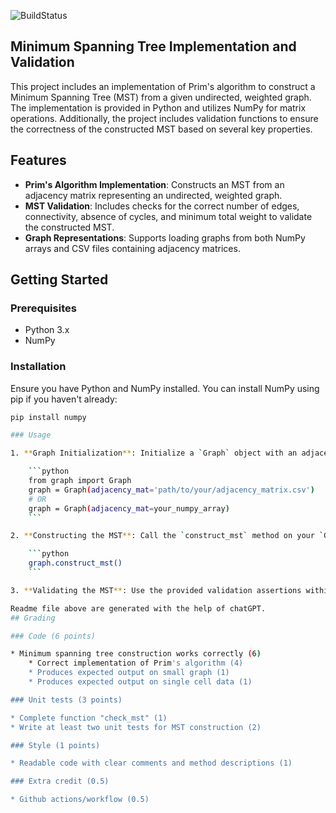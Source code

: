 ![BuildStatus](https://github.com/AmazonRF/HW4-PRIM-MST/actions/workflows/pytest.yml/badge.svg?event=push)

## Minimum Spanning Tree Implementation and Validation

This project includes an implementation of Prim's algorithm to construct a Minimum Spanning Tree (MST) from a given undirected, weighted graph. The implementation is provided in Python and utilizes NumPy for matrix operations. Additionally, the project includes validation functions to ensure the correctness of the constructed MST based on several key properties.

## Features

- **Prim's Algorithm Implementation**: Constructs an MST from an adjacency matrix representing an undirected, weighted graph.
- **MST Validation**: Includes checks for the correct number of edges, connectivity, absence of cycles, and minimum total weight to validate the constructed MST.
- **Graph Representations**: Supports loading graphs from both NumPy arrays and CSV files containing adjacency matrices.

## Getting Started

### Prerequisites

- Python 3.x
- NumPy

### Installation

Ensure you have Python and NumPy installed. You can install NumPy using pip if you haven't already:

```bash
pip install numpy

### Usage

1. **Graph Initialization**: Initialize a `Graph` object with an adjacency matrix or a path to a CSV file containing the adjacency matrix.

    ```python
    from graph import Graph
    graph = Graph(adjacency_mat='path/to/your/adjacency_matrix.csv')
    # OR
    graph = Graph(adjacency_mat=your_numpy_array)
    ```

2. **Constructing the MST**: Call the `construct_mst` method on your `Graph` object to construct the MST.

    ```python
    graph.construct_mst()
    ```

3. **Validating the MST**: Use the provided validation assertions within the `verify_mst_properties` function to ensure the correctness of the constructed MST. Implement the necessary functions for connectivity and weight checks as required.

Readme file above are generated with the help of chatGPT.
## Grading

### Code (6 points)

* Minimum spanning tree construction works correctly (6)
    * Correct implementation of Prim's algorithm (4)
    * Produces expected output on small graph (1) 
    * Produces expected output on single cell data (1) 

### Unit tests (3 points)

* Complete function "check_mst" (1)
* Write at least two unit tests for MST construction (2)

### Style (1 points)

* Readable code with clear comments and method descriptions (1)

### Extra credit (0.5)

* Github actions/workflow (0.5)
